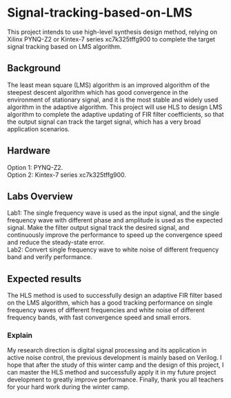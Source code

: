 # Signal-tracking-based-on-LMS
This project intends to use high-level synthesis design method, relying on Xilinx PYNQ-Z2 or Kintex-7 series xc7k325tffg900 to complete the target signal tracking based on LMS algorithm.
## Background
The least mean square (LMS) algorithm is an improved algorithm of the steepest descent algorithm which has good convergence in the environment of stationary signal, and it is the most stable and widely used algorithm in the adaptive algorithm. This project will use HLS to design LMS algorithm to complete the adaptive updating of FIR filter coefficients, so that the output signal can track the target signal, which has a very broad application scenarios.
## Hardware
Option 1: PYNQ-Z2.  
Option 2: Kintex-7 series xc7k325tffg900.  
## Labs Overview
Lab1: The single frequency wave is used as the input signal, and the single frequency wave with different phase and amplitude is used as the expected signal. Make the filter output signal track the desired signal,  and continuously improve the performance to speed up the convergence speed and reduce the steady-state error.  
Lab2: Convert single frequency wave to white noise of different frequency band and verify performance.
## Expected results
The HLS method is used to successfully design an adaptive FIR filter based on the LMS algorithm, which has a good tracking performance on single frequency waves of different frequencies and white noise of different frequency bands, with fast convergence speed and small errors.
### Explain
My research direction is digital signal processing and its application in active noise control, the previous development is mainly based on Verilog. I hope that after the study of this winter camp and the design of this project, I can master the HLS method and successfully apply it in my future project development to greatly improve performance. Finally, thank you all teachers for your hard work during the winter camp.
